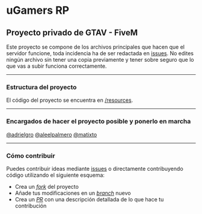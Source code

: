 # uGamers RP

## Proyecto privado de GTAV - FiveM

Este proyecto se compone de los archivos principales que hacen que el servidor funcione, toda incidencia ha de ser redactada en [issues](https://github.com/adrielgro/uGamersClub/issues).
No edites ningún archivo sin tener una copia previamente y tener sobre seguro que lo que vas a subir funciona correctamente.

---
### Estructura del proyecto

El código del proyecto se encuentra en [/resources](https://github.com/adrielgro/uGamersClub/tree/master/resources). 

---
### Encargados de hacer el proyecto posible y ponerlo en marcha
[@adrielgro](https://github.com/adrielgro)
[@aleelpalmero](https://github.com/aleelpalmero)
[@matixto](https://github.com/matixto)

---
### Cómo contribuir

Puedes contribuir ideas mediante [issues](https://github.com/adrielgro/uGamersClub/issues) o directamente contribuyendo código utilizando el siguiente esquema:

- Crea un [_fork_](https://help.github.com/articles/fork-a-repo/) del proyecto
- Añade tus modificaciones en un [_branch_](https://help.github.com/articles/creating-and-deleting-branches-within-your-repository/) nuevo
- Crea un [_PR_](https://help.github.com/articles/creating-a-pull-request/) con una descripción detallada de lo que hace tu contribución
